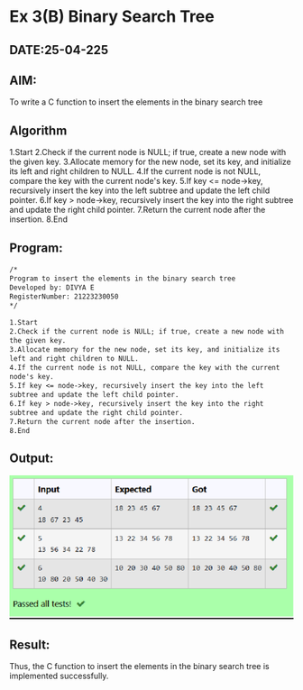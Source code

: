 # Ex 3(B) Binary Search Tree
## DATE:25-04-225
## AIM:
To write a C function to insert the elements in the binary search tree

## Algorithm
1.Start
2.Check if the current node is NULL; if true, create a new node with the given key.
3.Allocate memory for the new node, set its key, and initialize its left and right children to NULL.
4.If the current node is not NULL, compare the key with the current node's key.
5.If key <= node->key, recursively insert the key into the left subtree and update the left child pointer.
6.If key > node->key, recursively insert the key into the right subtree and update the right child pointer.
7.Return the current node after the insertion.
8.End


## Program:
```
/*
Program to insert the elements in the binary search tree
Developed by: DIVYA E
RegisterNumber: 21223230050
*/
```
```
1.Start
2.Check if the current node is NULL; if true, create a new node with the given key.
3.Allocate memory for the new node, set its key, and initialize its left and right children to NULL.
4.If the current node is not NULL, compare the key with the current node's key.
5.If key <= node->key, recursively insert the key into the left subtree and update the left child pointer.
6.If key > node->key, recursively insert the key into the right subtree and update the right child pointer.
7.Return the current node after the insertion.
8.End

```

## Output:

![alt text](image-2.png)

## Result:
Thus, the C function to insert the elements in the binary search tree is implemented successfully.
